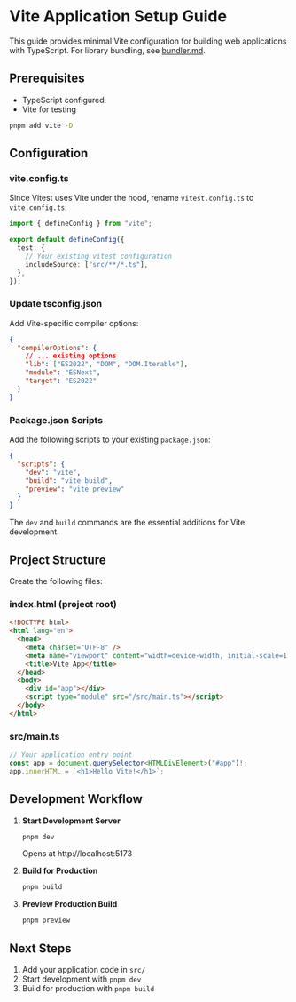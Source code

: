 # Vite Application Setup Guide

This guide provides minimal Vite configuration for building web applications with TypeScript. For library bundling, see [bundler.md](bundler.md).

## Prerequisites

- TypeScript configured
- Vite for testing

```bash
pnpm add vite -D
```

## Configuration

### vite.config.ts

Since Vitest uses Vite under the hood, rename `vitest.config.ts` to `vite.config.ts`:

```typescript
import { defineConfig } from "vite";

export default defineConfig({
  test: {
    // Your existing vitest configuration
    includeSource: ["src/**/*.ts"],
  },
});
```

### Update tsconfig.json

Add Vite-specific compiler options:

```json
{
  "compilerOptions": {
    // ... existing options
    "lib": ["ES2022", "DOM", "DOM.Iterable"],
    "module": "ESNext",
    "target": "ES2022"
  }
}
```

### Package.json Scripts

Add the following scripts to your existing `package.json`:

```json
{
  "scripts": {
    "dev": "vite",
    "build": "vite build",
    "preview": "vite preview"
  }
}
```

The `dev` and `build` commands are the essential additions for Vite development.

## Project Structure

Create the following files:

### index.html (project root)

```html
<!DOCTYPE html>
<html lang="en">
  <head>
    <meta charset="UTF-8" />
    <meta name="viewport" content="width=device-width, initial-scale=1.0" />
    <title>Vite App</title>
  </head>
  <body>
    <div id="app"></div>
    <script type="module" src="/src/main.ts"></script>
  </body>
</html>
```

### src/main.ts

```typescript
// Your application entry point
const app = document.querySelector<HTMLDivElement>("#app")!;
app.innerHTML = `<h1>Hello Vite!</h1>`;
```

## Development Workflow

1. **Start Development Server**

   ```bash
   pnpm dev
   ```

   Opens at http://localhost:5173

2. **Build for Production**

   ```bash
   pnpm build
   ```

3. **Preview Production Build**
   ```bash
   pnpm preview
   ```

## Next Steps

1. Add your application code in `src/`
2. Start development with `pnpm dev`
3. Build for production with `pnpm build`
